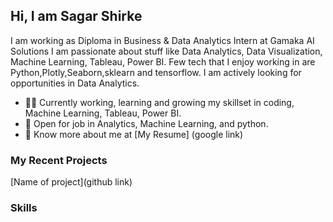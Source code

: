 ## Hi, I am Sagar Shirke
I am working as Diploma in Business & Data Analytics Intern at Gamaka AI Solutions
 I am passionate about stuff like Data Analytics, Data Visualization, Machine Learning, Tableau, Power BI.
Few tech that I enjoy working in are Python,Plotly,Seaborn,sklearn and tensorflow. I am actively looking for opportunities in Data Analytics.

- 👨‍💻 Currently working, learning and growing  my skillset in coding, Machine Learning, Tableau, Power BI.
- 💼 Open for job in Analytics, Machine Learning, and python.
- 🧑 Know more about me at [My Resume] (google link)

### My Recent Projects
[Name of project](github link)

###  Skills
